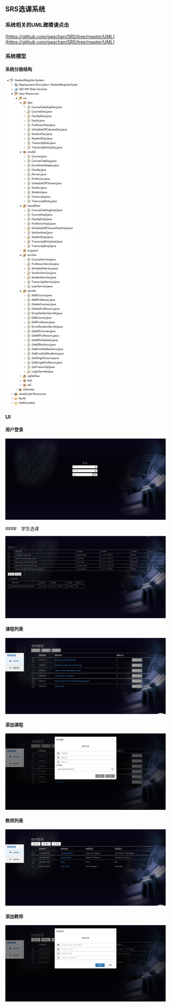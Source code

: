## SRS选课系统

### 系统相关的UML建模请点击
[https://github.com/gagchan/SRS/tree/master/UML](https://github.com/gagchan/SRS/tree/master/UML)


### 系统模型

#### 系统分层结构

![](https://github.com/gagchan/SRS/blob/master/capture/projectStructure.png)


### UI

#### 用户登录
![](https://github.com/gagchan/SRS/blob/master/capture/login.png)

####　学生选课

![](https://github.com/gagchan/SRS/blob/master/capture/enroll.png)

#### 课程列表

![](https://github.com/gagchan/SRS/blob/master/capture/courseIndex.png)

#### 添加课程

![](https://github.com/gagchan/SRS/blob/master/capture/addCourse.png)


#### 教师列表

![](https://github.com/gagchan/SRS/blob/master/capture/professorIndex.png)

#### 添加教师

![](https://github.com/gagchan/SRS/blob/master/capture/addProfessor.png)


